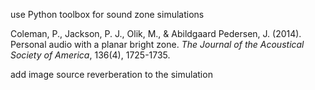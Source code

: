 use Python toolbox for sound zone simulations

Coleman, P., Jackson, P. J., Olik, M., & Abildgaard Pedersen, J. (2014). Personal audio with a planar bright zone. _The Journal of the Acoustical Society of America_, 136(4), 1725-1735.

add image source reverberation to the simulation
